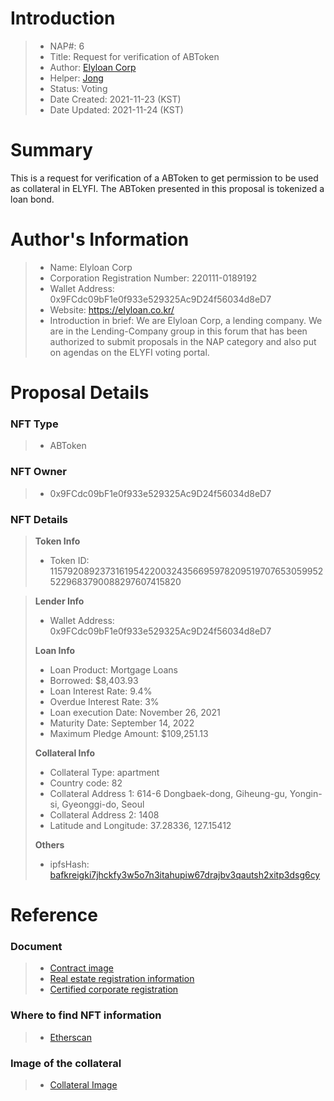 # Introduction

>- NAP#: 6
>- Title: Request for verification of ABToken
>- Author: [Elyloan Corp](https://forum.elyfi.world/u/elyloancorp/summary)
>- Helper: [Jong](https://forum.elyfi.world/u/Jong/summary)
>- Status: Voting
>- Date Created: 2021-11-23 (KST)
>- Date Updated: 2021-11-24 (KST)

# Summary

This is a request for verification of a ABToken to get permission to be used as collateral in ELYFI. The ABToken presented in this proposal is tokenized a loan bond.
#
# Author's Information

>- Name: Elyloan Corp
>- Corporation Registration Number: 220111-0189192
>- Wallet Address: 0x9FCdc09bF1e0f933e529325Ac9D24f56034d8eD7
>- Website: https://elyloan.co.kr/
>- Introduction in brief: We are Elyloan Corp, a lending company. We are in the Lending-Company group in this forum that has been authorized to submit proposals in the NAP category and also put on agendas on the ELYFI voting portal.

# Proposal Details

### NFT Type 
>- ABToken

### NFT Owner
>- 0x9FCdc09bF1e0f933e529325Ac9D24f56034d8eD7

### NFT Details

> **Token Info**
>- Token ID: 
115792089237316195422003243566959782095197076530599525229683790088297607415820


> **Lender Info**
>- Wallet Address: 0x9FCdc09bF1e0f933e529325Ac9D24f56034d8eD7
>
> **Loan Info**
>- Loan Product: Mortgage Loans
>- Borrowed: $8,403.93
>- Loan Interest Rate: 9.4%
>- Overdue Interest Rate: 3%
>- Loan execution Date: November 26, 2021
>- Maturity Date: September 14, 2022
>- Maximum Pledge Amount: $109,251.13
>
> **Collateral Info**
>- Collateral Type: apartment
>- Country code: 82
>- Collateral Address 1: 614-6 Dongbaek-dong, Giheung-gu, Yongin-si, Gyeonggi-do, Seoul
>- Collateral Address 2: 1408
>- Latitude and Longitude: 37.28336, 127.15412
>
> **Others**
>- ipfsHash: [bafkreigki7jhckfy3w5o7n3itahupiw67drajbv3qautsh2xitp3dsg6cy](https://slate.textile.io/ipfs/bafkreigki7jhckfy3w5o7n3itahupiw67drajbv3qautsh2xitp3dsg6cy)

# Reference

### Document
>- [Contract image](https://slate.textile.io/ipfs/bafybeidibem24iokb4w75fng422yqjx7lssrylkchunw2e6rnu6anvcw2e)
>- [Real estate registration information](https://slate.textile.io/ipfs/bafkreifbpqa247rn7vo3shcbmaaappbmvtttmzjkfrgrc476ejtrgsxtfa)
>- [Certified corporate registration](https://slate.textile.io/ipfs/bafybeicgydltpbqli36hatlyim52ovpfz35yuwpqaauay6tibixhvgxerq)

### Where to find NFT information 
>- [Etherscan](https://etherscan.io/token/0x68f69ab21242e194ebd7534b598e26180dd92616?a=115792089237316195422003243566959782095197076530599525229683790088297607415820)

### Image of the collateral 
>- [Collateral Image](https://slate.textile.io/ipfs/bafybeicoikehnm5wxbvwd22te3ksmys7cndlmzxhhdhraknylam6sltlba)
